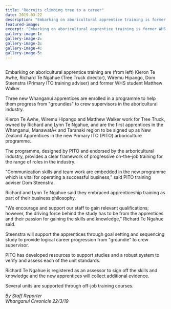 ```yaml
---
title: "Recruits climbing tree to a career"
date: 2019-03-22
description: "Embarking on aboricultural apprentice training is former WHS student Matthew Walker (right)..."
featured-image: 
excerpt: "Embarking on aboricultural apprentice training is former WHS student Matthew Walker (right)."
gallery-image-1: 
gallery-image-2: 
gallery-image-3: 
gallery-image-4: 
gallery-image-5: 
---
```


<p><span><img src="https://i.prcdn.co/img?regionKey=gYyjnHnBorb3wX5CxtEs8w%3d%3d" alt="" /></span></p>
<p><span>Embarking on aboricultural apprentice training are (from left) Kieron Te Awhe, Richard Te Ngahue (Tree Truck director), Wiremu Hipango, Dom Steenstra (Primary ITO training adviser) and former WHS student Matthew Walker.</span></p>
<p>Three new Whanganui apprentices are enrolled in a programme to help them progress from "groundies" to crew supervisors in the aboricultural industry.</p>
<p>Kieron Te Awhe, Wiremu Hipango and Matthew Walker work for Tree Truck, owned by Richard and Lynn Te Ngahue, and are the first apprentices in the Whanganui, ManawatÅ« and Taranaki region to be signed up as New Zealand Apprentices in the new Primary ITO (PITO) arboriculture programme.</p>
<p>The programme, designed by PITO and endorsed by the arboricultural industry, provides a clear framework of progressive on-the-job training for the range of roles in the industry.</p>
<p>"Communication skills and team work are embedded in the new programme which is vital for operating a successful business," said PITO training adviser Dom Steenstra.</p>
<p>Richard and Lynn Te Ngahue said they embraced apprenticeship training as part of their business philosophy.</p>
<p>"We encourage and support our staff to gain relevant qualifications; however, the driving force behind the study has to be from the apprentices and their passion for gaining the skills and knowledge," Richard Te Ngahue said.</p>
<p>Steenstra will support the apprentices through goal setting and sequencing study to provide logical career progression from "groundie" to crew supervisor.</p>
<p>PITO has developed resources to support studies and a robust system to verify and assess each of the unit standards.</p>
<p>Richard Te Ngahue is registered as an assessor to sign off the skills and knowledge and the new apprentices will collect additional evidence.</p>
<p>Several units are supported through off-job training courses.</p>
<p><em>By Staff Reporter</em><br /><em>Whanganui Chronicle 22/3/19</em></p>

